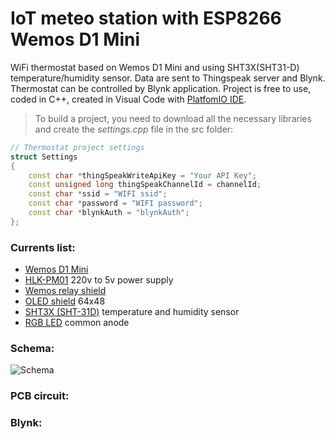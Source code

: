 # IoT meteo station with ESP8266 Wemos D1 Mini
WiFi thermostat based on Wemos D1 Mini and using SHT3X(SHT31-D) temperature/humidity sensor. Data are sent to Thingspeak server and Blynk. Thermostat can be controlled by Blynk application. Project is free to use, coded in C++,  created in Visual Code with [PlatfomIO IDE](http://docs.platformio.org/en/latest/ide/vscode.html).

> To build a project, you need to download all the necessary libraries and create the *settings.cpp* file in the src folder:
```c++
// Thermostat project settings
struct Settings
{
    const char *thingSpeakWriteApiKey = "Your API Key";
    const unsigned long thingSpeakChannelId = channelId;
    const char *ssid = "WIFI ssid";
    const char *password = "WIFI password";
    const char *blynkAuth = "blynkAuth";
};
```

### Currents list:
* [Wemos D1 Mini](https://www.aliexpress.com/item/D1-mini-V2-Mini-NodeMcu-4M-bytes-Lua-WIFI-Internet-of-Things-development-board-based-ESP8266/32681374223.html)
* [HLK-PM01](https://www.aliexpress.com/item/Free-Shippingn-HLK-PM01-AC-DC-220V-to-5V-mini-power-supply-module-intelligent-household-switch/32319515750.html) 220v to 5v power supply
* [Wemos relay shield](https://www.aliexpress.com/item/NEW-Relay-Shield-WeMos-D1-Mini-ESP8266-Development-Board/32703527015.html)
* [OLED shield](https://www.aliexpress.com/item/OLED-Shield-V1-1-0-for-WeMos-D1-mini-0-66-inch-64X48-IIC-I2C/32806403057.html) 64x48
* [SHT3X (SHT-31D)](https://www.aliexpress.com/item/Free-shipping-SHT31-Temperature-SHT31-D-Humidity-Sensor-module-Breakout-Weather-for-Arduino/32706618932.html) temperature and humidity sensor
* [RGB LED](https://www.aliexpress.com/item/10PCS-5mm-full-color-LED-RGB-red-green-blue-Common-Anode-Four-feet-transparent-highlight-color/32355502594.html) common anode

### Schema:
![Schema](https://github.com/vitzaoral/thermostat/blob/master/schema/thermostat_sketch.jpg)

### PCB circuit:


### Blynk:
